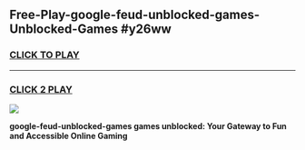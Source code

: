 
## Free-Play-google-feud-unblocked-games-Unblocked-Games #y26ww
<h3>
<a href="https://news.freeplayer.one?title=google-feud-unblocked-games&ref=8M">CLICK TO PLAY</a></h3>
<hr>

<h3>
<a href="https://news.freeplayer.one?title=google-feud-unblocked-games&ref=8M">CLICK 2 PLAY</a>
  
</h3>

<a href="https://news.freeplayer.one?title=google-feud-unblocked-games&ref=8M"><img src="https://clearcache.store/games.png"></a>


**google-feud-unblocked-games games unblocked: Your Gateway to Fun and Accessible Online Gaming**

